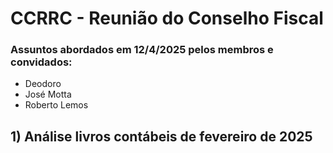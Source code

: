 # CCRRC - Reunião do Conselho Fiscal

### Assuntos abordados em 12/4/2025 pelos membros e convidados:

- Deodoro
- José Motta
- Roberto Lemos

 ## 1) Análise livros contábeis de fevereiro de 2025
 
 
